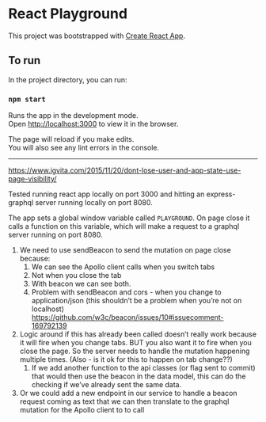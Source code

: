 # React Playground

This project was bootstrapped with [Create React App](https://github.com/facebook/create-react-app).

## To run

In the project directory, you can run:

### `npm start`

Runs the app in the development mode.\
Open [http://localhost:3000](http://localhost:3000) to view it in the browser.

The page will reload if you make edits.\
You will also see any lint errors in the console.

---

https://www.igvita.com/2015/11/20/dont-lose-user-and-app-state-use-page-visibility/

Tested running react app locally on port 3000 and hitting an express-graphql server running locally on port 8080.

The app sets a global window variable called `PLAYGROUND`.
On page close it calls a function on this variable, which will make a request to a graphql server running on port 8080.

1. We need to use sendBeacon to send the mutation on page close because:
    1. We can see the Apollo client calls when you switch tabs
    2. Not when you close the tab
    3. With beacon we can see both.
    4. Problem with sendBeacon and cors - when you change to application/json (this shouldn’t be a problem when you’re not on localhost) https://github.com/w3c/beacon/issues/10#issuecomment-169792139
2. Logic around if this has already been called doesn’t really work because it will fire when you change tabs. BUT you also want it to fire when you close the page. So the server needs to handle the mutation happening multiple times. (Also - is it ok for this to happen on tab change??)
    1. If we add another function to the api classes (or flag sent to commit) that would then use the beacon in the data model, this can do the checking if we’ve already sent the same data.
3. Or we could add a new endpoint in our service to handle a beacon request coming as text that we can then translate to the graphql mutation for the Apollo client to to call
